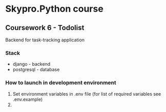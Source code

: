 # Skypro.Python course
## Coursework 6 - Todolist

Backend for task-tracking application

### Stack

- django - backend
- postgresql - database

### How to launch in development environment

1. Set environment variables in .env file (for list of required variables see .env.example)
2. 

